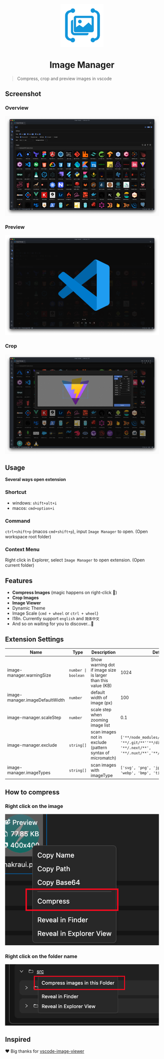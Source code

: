 <p align='center'>
  <a href='https://github.com/hemengke1997/vscode-image-manager-issue' target="_blank" rel='noopener noreferrer'>
    <img width='140' src='./assets/logo.png' alt='logo' />
  </a>
</p>

<h1 align='center'>Image Manager</h1>

> Compress, crop and preview images in vscode

## Screenshot

### Overview

![overview](./screenshots/overview.png)

### Preview
![preview](./screenshots/preview.png)

### Crop
![crop](./screenshots/crop.png)

## Usage

**Several ways open extension**

### Shortcut

- windows: `shift+alt+i`
- macos: `cmd+option+i`


### Command

`ctrl+shift+p` (macos `cmd+shift+p`), input `Image Manager` to open. (Open workspace root folder)

### Context Menu

Right click in Explorer, select `Image Manager` to open extension. (Open current folder)


## Features

- **Compress Images** (magic happens on right-click 🤩)
- **Crop Images**
- **Image Viewer**
- Dynamic Theme
- Image Scale (`cmd + wheel` or `ctrl + wheel`)
- I18n. Currently support `english` and `简体中文`
- And so on waiting for you to discover...🤗


## Extension Settings

| Name                            | Type                | Description                                                   | Default value                                                                                                      |
| ------------------------------- | ------------------- | ------------------------------------------------------------- | ------------------------------------------------------------------------------------------------------------------ |
| image-manager.warningSize       | `number \| boolean` | Show warning dot if image size is larger than this value (KB) | 1024                                                                                                               |
| image-manager.imageDefaultWidth | `number`            | default width of image (px)                                   | 100                                                                                                                |
| image-manager.scaleStep         | `number`            | scale step when zooming image list                            | 0.1                                                                                                                |
| image-manager.exclude           | `string[]`          | scan images not in exclude (pattern syntax of micromatch)     | `['**/node_modules/**', '**/.git/**''**/dist/**','**/coverage/**', '**/.next/**',  '**/.nuxt/**','**/.vercel/**']` |
| image-manager.imageTypes        | `string[]`          | scan images with imageType                                    | `['svg', 'png', 'jpeg', 'ico', 'gif', 'webp', 'bmp', 'tif', 'apng']`                                               |


## How to compress

### Right click on the image
![compress-right-click-image](./screenshots/compress-1.png)

### Right click on the folder name
![compress-right-click-folder](./screenshots/compress-2.png)



## Inspired

❤️ Big thanks for [vscode-image-viewer](https://github.com/ZhangJian1713/vscode-image-viewer)
